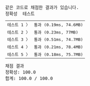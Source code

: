 <pre class="console-content"><div></div><div class="console-failed">같은 코드로 채점한 결과가 있습니다.</div><div class="console-message">정확성  테스트</div><table class="console-test-group" data-category="correctness"><tbody><tr data-testcase-id="33156"><td valign="top" class="td-label">테스트 1 <span>〉</span></td><td class="result passed">통과 (0.19ms, 74.6MB)</td></tr><tr data-testcase-id="33157"><td valign="top" class="td-label">테스트 2 <span>〉</span></td><td class="result passed">통과 (0.23ms, 77MB)</td></tr><tr data-testcase-id="33158"><td valign="top" class="td-label">테스트 3 <span>〉</span></td><td class="result passed">통과 (0.51ms, 74.7MB)</td></tr><tr data-testcase-id="33159"><td valign="top" class="td-label">테스트 4 <span>〉</span></td><td class="result passed">통과 (0.21ms, 78.4MB)</td></tr><tr data-testcase-id="33160"><td valign="top" class="td-label">테스트 5 <span>〉</span></td><td class="result passed">통과 (0.18ms, 75.7MB)</td></tr></tbody></table><div class="console-heading">채점 결과</div><div class="console-message">정확성: 100.0</div><div class="console-message">합계: 100.0 / 100.0</div></pre>